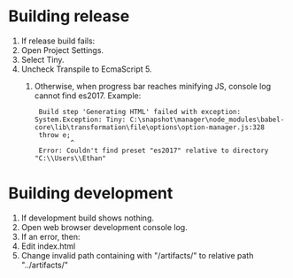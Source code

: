 # Building release

1. If release build fails:
1. Open Project Settings.
1. Select Tiny.
1. Uncheck Transpile to EcmaScript 5.
    1. Otherwise, when progress bar reaches minifying JS, console log cannot find es2017. Example:

            Build step 'Generating HTML' failed with exception: System.Exception: Tiny: C:\snapshot\manager\node_modules\babel-core\lib\transformation\file\options\option-manager.js:328
            throw e;
                    ^
            Error: Couldn't find preset "es2017" relative to directory "C:\\Users\\Ethan"


# Building development

1. If development build shows nothing.
1. Open web browser development console log.
1. If an error, then:
1. Edit index.html
1. Change invalid path containing with "/artifacts/" to relative path "../artifacts/"
